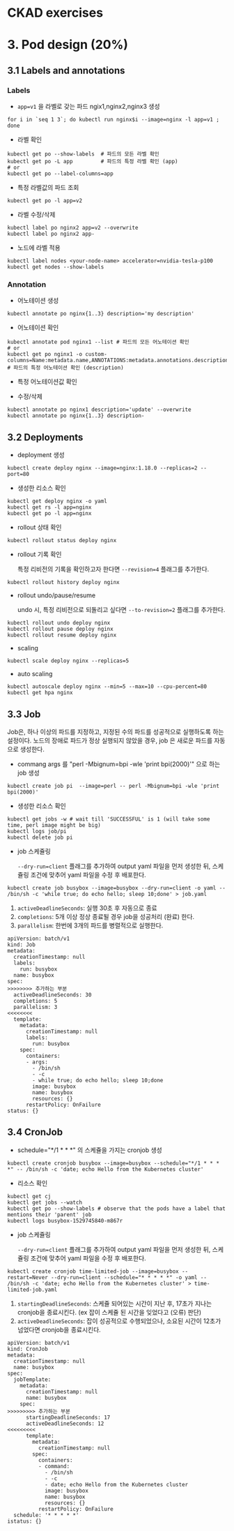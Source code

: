 # CKAD exercises

# 3. Pod design (20%)

## 3.1 Labels and annotations

### Labels

- `app=v1` 을 라벨로 갖는 파드 ngix1,nginx2,nginx3 생성

```
for i in `seq 1 3`; do kubectl run nginx$i --image=nginx -l app=v1 ; done
```

- 라벨 확인

```
kubectl get po --show-labels  # 파드의 모든 라벨 확인
kubectl get po -L app         # 파드의 특정 라벨 확인 (app)
# or
kubectl get po --label-columns=app
```

- 특정 라벨값의 파드 조회

```
kubectl get po -l app=v2
```

- 라벨 수정/삭제

```
kubectl label po nginx2 app=v2 --overwrite
kubectl label po nginx2 app-
```

- 노드에 라벨 적용

```
kubectl label nodes <your-node-name> accelerator=nvidia-tesla-p100
kubectl get nodes --show-labels
```

### Annotation

- 어노테이션 생성

```
kubectl annotate po nginx{1..3} description='my description'
```

- 어노테이션 확인

```
kubectl annotate pod nginx1 --list # 파드의 모든 어노테이션 확인
# or
kubectl get po nginx1 -o custom-columns=Name:metadata.name,ANNOTATIONS:metadata.annotations.description  # 파드의 특정 어노테이션 확인 (description)
```

- 특정 어노테이션값 확인

- 수정/삭제

```
kubectl annotate po nginx1 description='update' --overwrite
kubectl annotate po nginx{1..3} description-
```

## 3.2 Deployments

- deployment 생성

```
kubectl create deploy nginx --image=nginx:1.18.0 --replicas=2 --port=80
```

- 생성한 리소스 확인

```
kubectl get deploy nginx -o yaml
kubectl get rs -l app=nginx
kubectl get po -l app=nginx
```

- rollout 상태 확인

```
kubectl rollout status deploy nginx
```

- rollout 기록 확인

  특정 리비전의 기록을 확인하고자 한다면 `--revision=4` 플래그를 추가한다.

```
kubectl rollout history deploy nginx
```

- rollout undo/pause/resume

  undo 시, 특정 리비전으로 되돌리고 싶다면 `--to-revision=2` 플래그를 추가한다.

```
kubectl rollout undo deploy nginx
kubectl rollout pause deploy nginx
kubectl rollout resume deploy nginx
```

- scaling

```
kubectl scale deploy nginx --replicas=5
```

- auto scaling

```
kubectl autoscale deploy nginx --min=5 --max=10 --cpu-percent=80
kubectl get hpa nginx
```

## 3.3 Job

Job은, 하나 이상의 파드를 지정하고, 지정된 수의 파드를 성공적으로 실행하도록 하는 설정이다.
노드의 장애로 파드가 정상 실행되지 않았을 경우, job 은 새로운 파드를 자동으로 생성한다.

- commang args 를 "perl -Mbignum=bpi -wle 'print bpi(2000)'" 으로 하는 job 생성

```
kubectl create job pi  --image=perl -- perl -Mbignum=bpi -wle 'print bpi(2000)'
```

- 생성한 리소스 확인

```
kubectl get jobs -w # wait till 'SUCCESSFUL' is 1 (will take some time, perl image might be big)
kubectl logs job/pi
kubectl delete job pi
```

- job 스케쥴링

  `--dry-run=client` 플래그를 추가하여 output yaml 파일을 먼저 생성한 뒤, 스케쥴링 조건에 맞추어 yaml 파일을 수정 후 배포한다.

```
kubectl create job busybox --image=busybox --dry-run=client -o yaml -- /bin/sh -c 'while true; do echo hello; sleep 10;done' > job.yaml
```

1. `activeDeadlineSeconds`: 실행 30초 후 자동으로 종료
2. `completions`: 5개 이상 정상 종료될 경우 job을 성공처리 (완료) 한다.
3. `parallelism`: 한번에 3개의 파드를 병렬적으로 실행한다.

```
apiVersion: batch/v1
kind: Job
metadata:
  creationTimestamp: null
  labels:
    run: busybox
  name: busybox
spec:
>>>>>>>> 추가하는 부분
  activeDeadlineSeconds: 30
  completions: 5
  parallelism: 3
<<<<<<<<
  template:
    metadata:
      creationTimestamp: null
      labels:
        run: busybox
    spec:
      containers:
      - args:
        - /bin/sh
        - -c
        - while true; do echo hello; sleep 10;done
        image: busybox
        name: busybox
        resources: {}
      restartPolicy: OnFailure
status: {}
```

## 3.4 CronJob

- schedule="\*/1 \* \* \*" 의 스케쥴을 가지는 cronjob 생성

```
kubectl create cronjob busybox --image=busybox --schedule="*/1 * * * *" -- /bin/sh -c 'date; echo Hello from the Kubernetes cluster'
```

- 리소스 확인

```
kubectl get cj
kubectl get jobs --watch
kubectl get po --show-labels # observe that the pods have a label that mentions their 'parent' job
kubectl logs busybox-1529745840-m867r
```

- job 스케쥴링

  `--dry-run=client` 플래그를 추가하여 output yaml 파일을 먼저 생성한 뒤, 스케쥴링 조건에 맞추어 yaml 파일을 수정 후 배포한다.

```
kubectl create cronjob time-limited-job --image=busybox --restart=Never --dry-run=client --schedule="* * * * *" -o yaml -- /bin/sh -c 'date; echo Hello from the Kubernetes cluster' > time-limited-job.yaml
```

1. `startingDeadlineSeconds`: 스케쥴 되어있는 시간이 지난 후, 17초가 지나는 cronjob을 종료시킨다. (ex 잡이 스케쥴 된 시간을 잊었다고 (오류) 판단)
2. `activeDeadlineSeconds`: 잡이 성공적으로 수행되었으나, 소요된 시간이 12초가 넘었다면 cronjob을 종료시킨다.

```
apiVersion: batch/v1
kind: CronJob
metadata:
  creationTimestamp: null
  name: busybox
spec:
  jobTemplate:
    metadata:
      creationTimestamp: null
      name: busybox
    spec:
>>>>>>>>> 추가하는 부분
      startingDeadlineSeconds: 17
      activeDeadlineSeconds: 12
<<<<<<<<<
      template:
        metadata:
          creationTimestamp: null
        spec:
          containers:
          - command:
            - /bin/sh
            - -c
            - date; echo Hello from the Kubernetes cluster
            image: busybox
            name: busybox
            resources: {}
          restartPolicy: OnFailure
  schedule: '* * * * *'
istatus: {}
```
